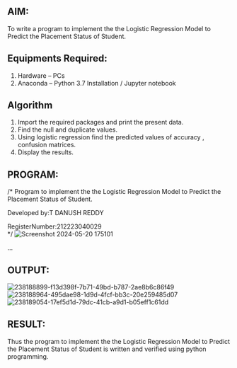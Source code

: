 ## AIM:
To write a program to implement the the Logistic Regression Model to Predict the Placement Status of Student.

## Equipments Required:
1. Hardware – PCs
2. Anaconda – Python 3.7 Installation / Jupyter notebook

## Algorithm
1. Import the required packages and print the present data.
2. Find the null and duplicate values.
3. Using logistic regression find the predicted values of accuracy , confusion matrices.
4. Display the results.

 
## PROGRAM:
/*
Program to implement the the Logistic Regression Model to Predict the Placement Status of Student.

Developed by:T DANUSH REDDY 

RegisterNumber:212223040029  
*/
![Screenshot 2024-05-20 175101](https://github.com/danushreddy7/Implementation-of-Logistic-Regression-Model-to-Predict-the-Placement-Status-of-Student/assets/149035740/6b3ecaf0-ebea-4212-9735-afc3d2dc88d1)


...
## OUTPUT:
![238188899-f13d398f-7b71-49bd-b787-2ae8b6c86f49](https://github.com/danushreddy7/Implementation-of-Logistic-Regression-Model-to-Predict-the-Placement-Status-of-Student/assets/149035740/4746aba3-80b1-45b0-86bb-5ad6295fc14e)
![238188964-495dae98-1d9d-4fcf-bb3c-20e259485d07](https://github.com/danushreddy7/Implementation-of-Logistic-Regression-Model-to-Predict-the-Placement-Status-of-Student/assets/149035740/439e9bc0-9863-439b-9645-ce7972bbff1b)
![238189054-17ef5d1d-79dc-41cb-a9d1-b05eff1c61dd](https://github.com/danushreddy7/Implementation-of-Logistic-Regression-Model-to-Predict-the-Placement-Status-of-Student/assets/149035740/c957a3e8-3876-4bd6-919f-7f7400dc6fd5)







## RESULT:
Thus the program to implement the the Logistic Regression Model to Predict the Placement Status of Student is written and verified using python programming.
